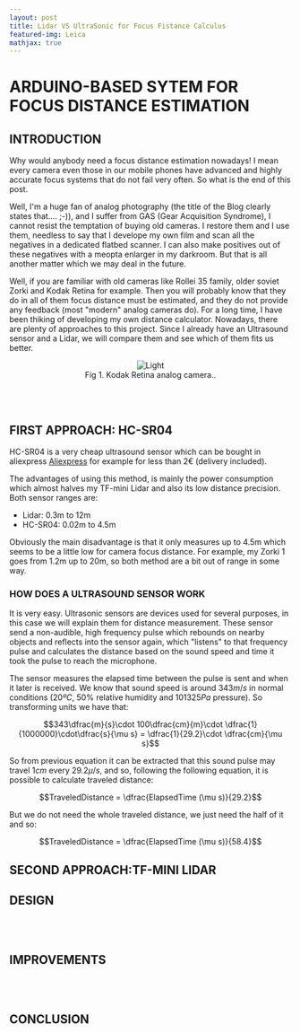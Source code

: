 ```yaml
---
layout: post
title: Lidar VS UltraSonic for Focus Fistance Calculus
featured-img: Leica
mathjax: true
---
```


# ARDUINO-BASED SYTEM FOR FOCUS DISTANCE ESTIMATION

## INTRODUCTION 
<p align="justify">
</p>
Why would anybody need a focus distance estimation nowadays! I mean every camera even those in our mobile phones have advanced and highly accurate focus systems that do not fail very often. So what is the end of this post.

Well, I'm a huge fan of analog photography (the title of the Blog clearly states that.... ;-)), and I suffer from GAS (Gear Acquisition Syndrome), I cannot resist the temptation of buying old cameras. I restore them and I use them, needless to say that I develope my own film and scan all the negatives in a dedicated flatbed scanner. I can also make positives out of these negatives with a meopta enlarger in my darkroom. But that is all  another matter which we may deal in the future.

Well, if you are familiar with old cameras like Rollei 35 family, older soviet Zorki and Kodak Retina for example. Then you will probably know that they do in all of them focus distance must be estimated, and they do not provide any feedback (most "modern" analog cameras do). For a long time, I have been thiking of developing my own distance calculator. Nowadays, there are plenty of approaches to this project. Since I already have an Ultrasound sensor and a Lidar, we will compare them and see which of them fits us better.

<figure>
    <div align = "center"><img src="https://images.unsplash.com/photo-1551818014-8279462338b2?ixlib=rb-1.2.1&auto=format&fit=crop&w=1950&q=80" alt="Light" class="center">
    <figcaption>Fig 1. Kodak Retina analog camera..</figcaption>
    </div>
</figure>
<br/><br/>

## FIRST APPROACH: HC-SR04

HC-SR04 is a very cheap ultrasound sensor which can be bought in aliexpress <a href="https://es.aliexpress.com/item/32786781050.html?spm=a2g0o.productlist.0.0.db967825N5UgqK&algo_pvid=0de1859e-b11c-4018-902f-3458f6876546&algo_expid=0de1859e-b11c-4018-902f-3458f6876546-0&btsid=c006fa8d-54e8-4ec0-89c4-fb8e8c9f8a92&ws_ab_test=searchweb0_0,searchweb201602_10,searchweb201603_52">Aliexpress</a> for example for less than 2€ (delivery included).

The advantages of using this method, is mainly the power consumption which almost halves my TF-mini Lidar and also its low distance precision. Both sensor ranges are:

* Lidar: 0.3m to 12m
* HC-SR04: 0.02m to 4.5m

Obviously the main disadvantage is that it only measures up to 4.5m which seems to be a little low for camera focus distance. For example, my Zorki 1 goes from 1.2m up to 20m, so both method are a bit out of range in some way.

### HOW DOES A ULTRASOUND SENSOR WORK

It is very easy. Ultrasonic sensors are devices used for several purposes, in this case we will explain them for distance measurement. These sensor send a non-audible, high frequency pulse which rebounds on nearby objects and reflects into the sensor again, which "listens" to that frequency pulse and calculates the distance based on the sound speed and time it took the pulse to reach the microphone.

The sensor measures the elapsed time between the pulse is sent and when it later is received. We know that sound speed is around $`343 m/s`$ in normal conditions ($`20ºC`$, $`50\%`$ relative humidity and $`101325 Pa`$ pressure). So transforming units we have that:

```math 
343\dfrac{m}{s}\cdot 100\dfrac{cm}{m}\cdot \dfrac{1}{1000000}\cdot\dfrac{s}{\mu s} = \dfrac{1}{29.2}\cdot \dfrac{cm}{\mu s}
 ```

 So from previous equation it can be extracted that this sound pulse may travel $`1 cm`$ every $`29.2 \mu/s`$, and so, following the following equation, it is possible to calculate traveled distance:

 ```math 
TraveledDistance = \dfrac{ElapsedTime (\mu s)}{29.2}
 ```

But we do not need the whole traveled distance, we just need the half of it and so:

 ```math 
TraveledDistance = \dfrac{ElapsedTime (\mu s)}{58.4}
 ```


 ## SECOND APPROACH:TF-MINI LIDAR


## DESIGN
<p align="justify">
</p>
<br/><br/>

## IMPROVEMENTS
<br/><br/>

## CONCLUSION


